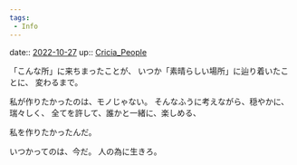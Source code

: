 ```yaml
---
tags:
 - Info
---
```


date:: [2022-10-27](Daily_Note/2022-10-27.md)
up:: [Cricia_People](Bar/Novel/Nacaria/Cricia_People.md)

「こんな所」に来ちまったことが、
いつか「素晴らしい場所」に辿り着いたことに、
変わるまで。

私が作りたかったのは、モノじゃない。
そんなふうに考えながら、穏やかに、瑞々しく、
全てを許して、誰かと一緒に、楽しめる、

私を作りたかったんだ。


いつかってのは、今だ。
人の為に生きろ。
